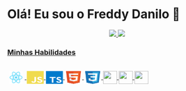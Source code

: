 # Olá! Eu sou o Freddy Danilo 👋

<div align="center" display="flex">
  <a href="https://github.com/freddydanilo">
  <img height="180em" src="https://github-readme-stats.vercel.app/api?username=freddydanilo&show_icons=true&theme=dracula&include_all_commits=true&count_private=true"/>    <img height="180em" src="https://github-readme-stats.vercel.app/api/top-langs/?username=freddydanilo&layout=compact&langs_count=7&theme=dracula"/>
</div>

### Minhas Habilidades

<div style="display: inline_block"><br>
  <img align="center" height="30" width="40" style="object-fit: contain" src="https://raw.githubusercontent.com/devicons/devicon/master/icons/react/react-original.svg">
  <img align="center" height="30" width="40" src="https://raw.githubusercontent.com/devicons/devicon/master/icons/javascript/javascript-plain.svg">
  <img align="center" height="30" width="40" src="https://raw.githubusercontent.com/devicons/devicon/master/icons/typescript/typescript-plain.svg">
  <img align="center" height="30" width="40" src="https://raw.githubusercontent.com/devicons/devicon/master/icons/html5/html5-original.svg">
  <img align="center" height="30" width="40" src="https://raw.githubusercontent.com/devicons/devicon/master/icons/css3/css3-original.svg">
  <img align="center" height="30" width="32" src="https://user-images.githubusercontent.com/71949651/188513201-b4a5a94b-b015-4dbe-8b36-ac650b746c51.png">
  <img align="center" height="30" width="32" src="https://user-images.githubusercontent.com/71949651/188513204-1fe4d7af-30ec-473c-a394-b600a168c077.png">
  <img align="center" height="30" width="32" src="https://user-images.githubusercontent.com/71949651/188513205-1b81e6fd-e16d-40ce-9762-1a5b7dc4f36a.png">
</div>
